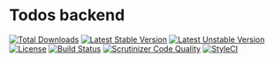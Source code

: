 # Todos backend

[![Total Downloads](https://poser.pugx.org/laravel/framework/d/total.svg)](https://packagist.org/packages/acacha/todosBackend)
[![Latest Stable Version](https://poser.pugx.org/laravel/framework/v/stable.svg)](https://packagist.org/packages/acacha/todosBackend)
[![Latest Unstable Version](https://poser.pugx.org/laravel/framework/v/unstable.svg)](https://packagist.org/packages/acacha/todosBackend)
[![License](https://poser.pugx.org/laravel/framework/license.svg)](https://packagist.org/packages/acacha/todosBackend)
[![Build Status](https://travis-ci.org/acacha/todosBackend.svg?branch=master)](https://travis-ci.org/acacha/todosBackend)
[![Scrutinizer Code Quality](https://scrutinizer-ci.com/g/acacha/todosBackend/badges/quality-score.png?b=master)](https://scrutinizer-ci.com/g/acacha/todosBackend/?branch=master)
[![StyleCI](https://styleci.io/repos/72269849/shield?branch=master)](https://styleci.io/repos/72269849)
